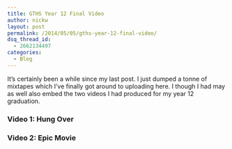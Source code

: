 ```yaml
---
title: GTHS Year 12 Final Video
author: nickw
layout: post
permalink: /2014/05/05/gths-year-12-final-video/
dsq_thread_id:
  - 2662134497
categories:
  - Blog
---
```

It&#8217;s certainly been a while since my last post. I just dumped a tonne of mixtapes which I&#8217;ve finally got around to uploading here. I though I had may as well also embed the two videos I had produced for my year 12 graduation.

### Video 1: Hung Over



### Video 2: Epic Movie